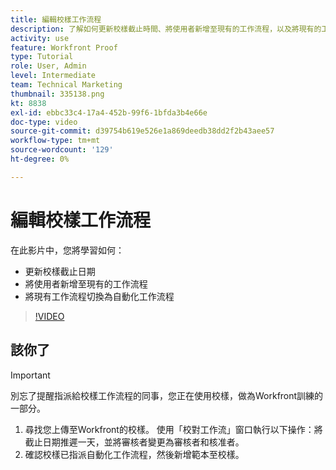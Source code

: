```yaml
---
title: 編輯校樣工作流程
description: 了解如何更新校樣截止時間、將使用者新增至現有的工作流程，以及將現有的工作流程切換至中的自動化工作流程 [!DNL  Workfront].
activity: use
feature: Workfront Proof
type: Tutorial
role: User, Admin
level: Intermediate
team: Technical Marketing
thumbnail: 335138.png
kt: 8838
exl-id: ebbc33c4-17a4-452b-99f6-1bfda3b4e66e
doc-type: video
source-git-commit: d39754b619e526e1a869deedb38dd2f2b43aee57
workflow-type: tm+mt
source-wordcount: '129'
ht-degree: 0%

---
```


# 編輯校樣工作流程

在此影片中，您將學習如何：

* 更新校樣截止日期
* 將使用者新增至現有的工作流程
* 將現有工作流程切換為自動化工作流程

>[!VIDEO](https://video.tv.adobe.com/v/335138/?quality=12)

## 該你了

>[!IMPORTANT]
>
>別忘了提醒指派給校樣工作流程的同事，您正在使用校樣，做為Workfront訓練的一部分。

1. 尋找您上傳至Workfront的校樣。 使用「校對工作流」窗口執行以下操作：將截止日期推遲一天，並將審核者變更為審核者和核准者。
1. 確認校樣已指派自動化工作流程，然後新增範本至校樣。



<!--
## Learn more
* Add stages and users to an automated workflow on a proof
* Convert a basic workflow to an automated workflow on a proof
* Create or edit an automated workflow for an existing proof
* Edit proof stages and reviewers
-->
